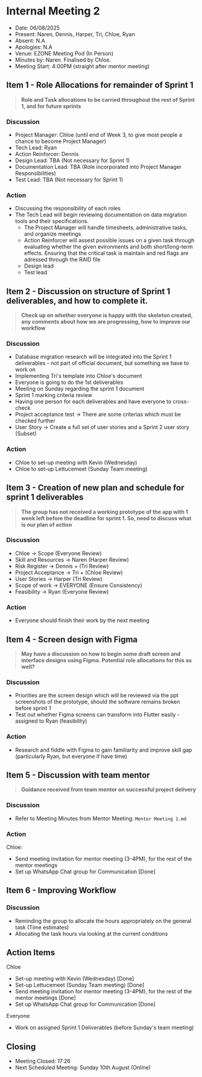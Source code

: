 # Internal Meeting 2

- Date: 06/08/2025
- Present: Naren, Dennis, Harper, Tri, Chloe, Ryan 
- Absent: N.A
- Apologies: N.A
- Venue: EZONE Meeting Pod (In Person)
- Minutes by: Naren. Finalised by Chloe.
- Meeting Start: 4:00PM (straight after mentor meeting)

## Item 1 - Role Allocations for remainder of Sprint 1
> **Role and Task allocations to be carried throughout the rest of Sprint 1, and for future sprints**
 
### Discussion
 - Project Manager: Chloe (until end of Week 3, to give most people a chance to become Project Manager)
 - Tech Lead: Ryan 
 - Action Reinforcer: Dennis 
 - Design Lead: TBA (Not necessary for Sprint 1)
 - Documentation Lead: TBA (Role incorporated into Project Manager Responsibilities)
 - Test Lead: TBA (Not necessary for Sprint 1)
### Action
 - Discussing the responsibility of each roles
 - The Tech Lead will begin reviewing documentation on data migration tools and their specifications.
   - The Project Manager will handle timesheets, administrative tasks, and organize meetings
   - Action Reinforcer will assest possible issues on a given task through evaluating whether the given evironments and both short/long-term effects. Ensuring that the critical task is maintain and red flags are adressed through the RAID file 
   - Design lead 
   - Test lead

## Item 2 - Discussion on structure of Sprint 1 deliverables, and how to complete it.
> **Check up on whether everyone is happy with the skeleton created, any comments about how we are progressing, how to improve our workflow**

### Discussion
 - Database migration research will be integrated into the Sprint 1 deliverables - not part of official document, but something we have to work on
 - Implementing Tri's template into Chloe's document
 - Everyone is going to do the 1st deliverables
 - Meeting on Sunday regarding the sprint 1 document
 - Sprint 1 marking criteria review
 - Having one person for each deliverables and have everyone to cross-check
 - Project acceptance test -> There are some criterias which must be checked further
 - User Story -> Create a full set of user stories and a Sprint 2 user story (Subset)

### Action
 - Chloe to set-up meeting with Kevin (Wednesday)
 - Chloe to set-up Lettucemeet (Sunday Team meeting)

## Item 3 - Creation of new plan and schedule for sprint 1 deliverables
> **The group has not received a working prototype of the app with 1 week left before the deadline for sprint 1. So, need to discuss what is our plan of action**

### Discussion
 - Chloe -> Scope (Everyone Review)
 - Skill and Resources -> Naren (Harper Review) 
 - Risk Register -> Dennis + (Tri Review)
 - Project Acceptance -> Tri +  (Chloe Review) 
 - User Stories -> Harper (Tri Review) 
 - Scope of work -> EVERYONE (Ensure Consistency)
 - Feasibility -> Ryan (Everyone Review)
   
### Action
 - Everyone should finish their work by the next meeting 

## Item 4 - Screen design with Figma
> **May have a discussion on how to begin some draft screen and interface designs using Figma. Potential role allocations for this as well?**

### Discussion
 - Priorities are the screen design which will be reviewed via the ppt screenshots of the prototype, should the software remains broken before sprint 1
 - Test out whether Figma screens can transform into Flutter easily - assigned to Ryan (feasibility)
 
### Action
 - Research and fiddle with Figma to gain familiarity and improve skill gap (particularly Ryan, but everyone if have time)
 
## Item 5 - Discussion with team mentor
> **Guidance received from team mentor on successful project delivery**

### Discussion
 - Refer to Meeting Minutes from Mentor Meeting: `Mentor Meeting 1.md`

### Action
Chloe:
- Send meeting invitation for mentor meeting (3-4PM), for the rest of the mentor meetings
- Set up WhatsApp Chat group for Communication [Done]

## Item 6 - Improving Workflow
### Discussion
 - Reminding the group to allocate the hours appropriately on the general task (Time estimates)
 - Allocating the task hours via looking at the current conditions 

## Action Items
Chloe
- Set-up meeting with Kevin (Wednesday) [Done]
- Set-up Lettucemeet (Sunday Team meeting) [Done]
- Send meeting invitation for mentor meeting (3-4PM), for the rest of the mentor meetings [Done]
- Set up WhatsApp Chat group for Communication [Done]

Everyone
- Work on assigned Sprint 1 Deliverables (before Sunday's team meeting)

## Closing
- Meeting Closed: 17:26
- Next Scheduled Meeting: Sunday 10th August (Online)